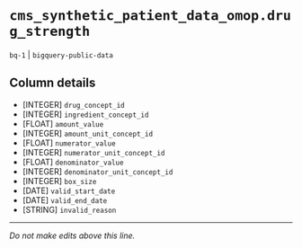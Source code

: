 # `cms_synthetic_patient_data_omop.drug_strength`
`bq-1` | `bigquery-public-data`

## Column details
* [INTEGER]   `drug_concept_id`
* [INTEGER]   `ingredient_concept_id`
* [FLOAT]     `amount_value`
* [INTEGER]   `amount_unit_concept_id`
* [FLOAT]     `numerator_value`
* [INTEGER]   `numerator_unit_concept_id`
* [FLOAT]     `denominator_value`
* [INTEGER]   `denominator_unit_concept_id`
* [INTEGER]   `box_size`
* [DATE]      `valid_start_date`
* [DATE]      `valid_end_date`
* [STRING]    `invalid_reason`

-------------------------------------------------------------------------------
*Do not make edits above this line.*
